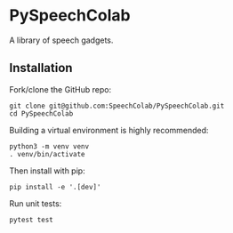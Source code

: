 # PySpeechColab

A library of speech gadgets.

## Installation

Fork/clone the GitHub repo:

    git clone git@github.com:SpeechColab/PySpeechColab.git
    cd PySpeechColab

Building a virtual environment is highly recommended:

    python3 -m venv venv
    . venv/bin/activate

Then install with pip:

    pip install -e '.[dev]'

Run unit tests:

    pytest test
